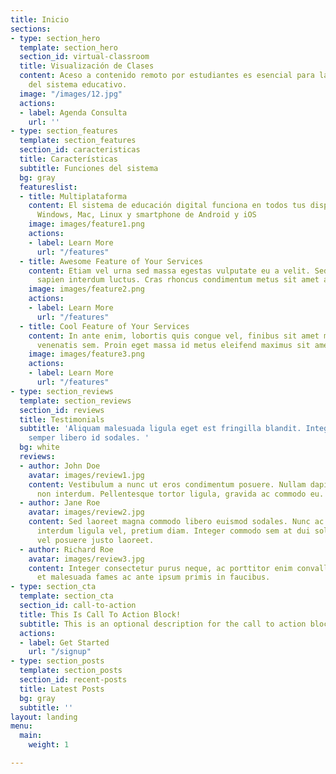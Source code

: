 ```yaml
---
title: Inicio
sections:
- type: section_hero
  template: section_hero
  section_id: virtual-classroom
  title: Visualización de Clases
  content: Aceso a contenido remoto por estudiantes es esencial para la continuidad
    del sistema educativo.
  image: "/images/12.jpg"
  actions:
  - label: Agenda Consulta
    url: ''
- type: section_features
  template: section_features
  section_id: caracteristicas
  title: Características
  subtitle: Funciones del sistema
  bg: gray
  featureslist:
  - title: Multiplataforma
    content: El sistema de educación digital funciona en todos tus dispositivos, de
      Windows, Mac, Linux y smartphone de Android y iOS
    image: images/feature1.png
    actions:
    - label: Learn More
      url: "/features"
  - title: Awesome Feature of Your Services
    content: Etiam vel urna sed massa egestas vulputate eu a velit. Sed ut nisl nec
      sapien interdum luctus. Cras rhoncus condimentum metus sit amet auctor.
    image: images/feature2.png
    actions:
    - label: Learn More
      url: "/features"
  - title: Cool Feature of Your Services
    content: In ante enim, lobortis quis congue vel, finibus sit amet mi. Aenean quis
      venenatis sem. Proin eget massa id metus eleifend maximus sit amet nec urna.
    image: images/feature3.png
    actions:
    - label: Learn More
      url: "/features"
- type: section_reviews
  template: section_reviews
  section_id: reviews
  title: Testimonials
  subtitle: 'Aliquam malesuada ligula eget est fringilla blandit. Integer finibus
    semper libero id sodales. '
  bg: white
  reviews:
  - author: John Doe
    avatar: images/review1.jpg
    content: Vestibulum a nunc ut eros condimentum posuere. Nullam dapibus quis nunc
      non interdum. Pellentesque tortor ligula, gravida ac commodo eu.
  - author: Jane Roe
    avatar: images/review2.jpg
    content: Sed laoreet magna commodo libero euismod sodales. Nunc ac libero convallis,
      interdum ligula vel, pretium diam. Integer commodo sem at dui sollicitudin,
      vel posuere justo laoreet.
  - author: Richard Roe
    avatar: images/review3.jpg
    content: Integer consectetur purus neque, ac porttitor enim convallis vitae. Interdum
      et malesuada fames ac ante ipsum primis in faucibus.
- type: section_cta
  template: section_cta
  section_id: call-to-action
  title: This Is Call To Action Block!
  subtitle: This is an optional description for the call to action block.
  actions:
  - label: Get Started
    url: "/signup"
- type: section_posts
  template: section_posts
  section_id: recent-posts
  title: Latest Posts
  bg: gray
  subtitle: ''
layout: landing
menu:
  main:
    weight: 1

---
```

